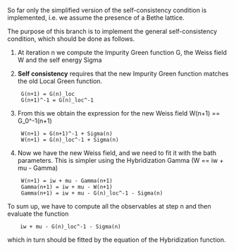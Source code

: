 So far only the simplified version of the self-consistency condition is implemented, i.e. we assume the presence of a Bethe lattice.

The purpose of this branch is to implement the general self-consistency condition, which should be done as follows.

1. At iteration n we compute the Impurity Green function G, the Weiss field W and the self energy Sigma
2. **Self consistency** requires that the new Impurity Green function matches the old Local Green function.

        G(n+1) = G(n)_loc
        G(n+1)^-1 = G(n)_loc^-1
3. From this we obtain the expression for the new Weiss field W(n+1) == G_0^-1(n+1)

        W(n+1) = G(n+1)^-1 + Sigma(n)
        W(n+1) = G(n)_loc^-1 + Sigma(n)
4. Now we have the new Weiss field, and we need to fit it with the bath parameters. This is simpler using the Hybridization Gamma (W == iw + mu - Gamma)

        W(n+1) = iw + mu - Gamma(n+1)
        Gamma(n+1) = iw + mu - W(n+1)
        Gamma(n+1) = iw + mu - G(n)_loc^-1 - Sigma(n)

To sum up, we have to compute all the observables at step n and then evaluate the function

        iw + mu - G(n)_loc^-1 - Sigma(n)
which in turn should be fitted by the equation of the Hybridization function.
